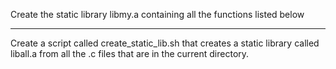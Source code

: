 Create the static library libmy.a containing all the functions listed below

-----------------------------------------------------------

Create a script called create_static_lib.sh that creates a static library called liball.a from all the .c files that are in the current directory.
